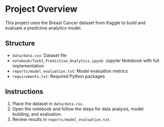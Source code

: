 # Project Overview

This project uses the Breast Cancer dataset from Kaggle to build and evaluate a predictive analytics model.

## Structure
- `data/data.csv`: Dataset file
- `notebook/Task3_Predictive_Analytics.ipynb`: Jupyter Notebook with full implementation
- `reports/model_evaluation.txt`: Model evaluation metrics
- `requirements.txt`: Required Python packages

## Instructions
1. Place the dataset in `data/data.csv`.
2. Open the notebook and follow the steps for data analysis, model building, and evaluation.
3. Review results in `reports/model_evaluation.txt`.
